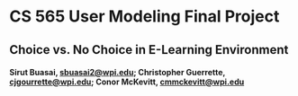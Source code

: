 # CS 565 User Modeling Final Project
## Choice vs. No Choice in E-Learning Environment
#### Sirut Buasai, sbuasai2@wpi.edu; Christopher Guerrette, cjgourrette@wpi.edu; Conor McKevitt, cmmckevitt@wpi.edu
